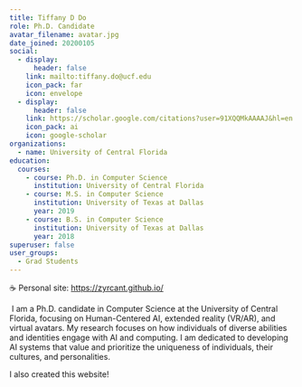 ```yaml
---
title: Tiffany D Do
role: Ph.D. Candidate
avatar_filename: avatar.jpg
date_joined: 20200105
social:
  - display:
      header: false
    link: mailto:tiffany.do@ucf.edu
    icon_pack: far
    icon: envelope
  - display:
      header: false
    link: https://scholar.google.com/citations?user=91XQQMkAAAAJ&hl=en
    icon_pack: ai
    icon: google-scholar
organizations:
  - name: University of Central Florida
education:
  courses:
    - course: Ph.D. in Computer Science
      institution: University of Central Florida
    - course: M.S. in Computer Science
      institution: University of Texas at Dallas
      year: 2019
    - course: B.S. in Computer Science
      institution: University of Texas at Dallas
      year: 2018
superuser: false
user_groups:
  - Grad Students
---
```

☕ Personal site: <https://zyrcant.github.io/>

️ I am a Ph.D. candidate in Computer Science at the University of Central Florida, focusing on Human-Centered AI, extended reality (VR/AR), and virtual avatars. My research focuses on how individuals of diverse abilities and identities engage with AI and computing. I am dedicated to developing AI systems that value and prioritize the uniqueness of individuals, their cultures, and personalities.

I also created this website!
